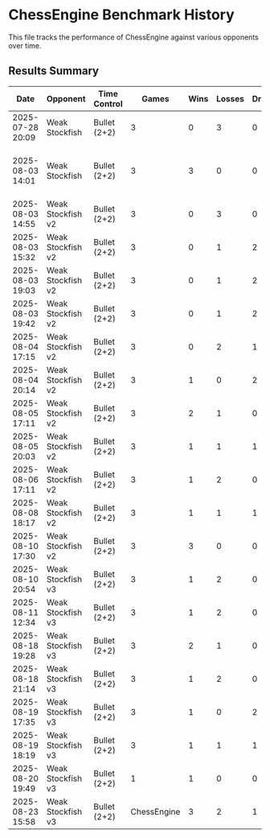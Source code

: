 # ChessEngine Benchmark History

This file tracks the performance of ChessEngine against various opponents over time.

## Results Summary

| Date | Opponent | Time Control | Games | Wins | Losses | Draws | Score | Notes |
|------|----------|--------------|-------|------|--------|-------|-------|-------|
| 2025-07-28 20:09 | Weak Stockfish | Bullet (2+2) | 3 | 0 | 3 | 0 | 0% | 0.0.0 |
| 2025-08-03 14:01 | Weak Stockfish | Bullet (2+2) | 3 | 3 | 0 | 0 | 100% | Negamax Search + Basic Move tables + MVV-LVV |
| 2025-08-03 14:55 | Weak Stockfish v2 | Bullet (2+2) | 3 | 0 | 3 | 0 | 0% | - |
| 2025-08-03 15:32 | Weak Stockfish v2 | Bullet (2+2) | 3 | 0 | 1 | 2 | 33% | Added Killer Moves |
| 2025-08-03 19:03 | Weak Stockfish v2 | Bullet (2+2) | 3 | 0 | 1 | 2 | 33% | Fix timing issue with move inc |
| 2025-08-03 19:42 | Weak Stockfish v2 | Bullet (2+2) | 3 | 0 | 1 | 2 | 33% | Pawn eval upgrades |
| 2025-08-04 17:15 | Weak Stockfish v2 | Bullet (2+2) | 3 | 0 | 2 | 1 | 16% | Bishop & Knight eval |
| 2025-08-04 20:14 | Weak Stockfish v2 | Bullet (2+2) | 3 | 1 | 0 | 2 | 66% | Queen eval updates |
| 2025-08-05 17:11 | Weak Stockfish v2 | Bullet (2+2) | 3 | 2 | 1 | 0 | 66% | TT added |
| 2025-08-05 20:03 | Weak Stockfish v2 | Bullet (2+2) | 3 | 1 | 1 | 1 | 50% | Mate score correction |
| 2025-08-06 17:11 | Weak Stockfish v2 | Bullet (2+2) | 3 | 1 | 2 | 0 | 33% | Aspiration Search |
| 2025-08-08 18:17 | Weak Stockfish v2 | Bullet (2+2) | 3 | 1 | 1 | 1 | 50% | Performance improvements |
| 2025-08-10 17:30 | Weak Stockfish v2 | Bullet (2+2) | 3 | 3 | 0 | 0 | 100% | Null Move fix |
| 2025-08-10 20:54 | Weak Stockfish v3 | Bullet (2+2) | 3 | 1 | 2 | 0 | 33% | - |
| 2025-08-11 12:34 | Weak Stockfish v3 | Bullet (2+2) | 3 | 1 | 2 | 0 | 33% | - |
| 2025-08-18 19:28 | Weak Stockfish v3 | Bullet (2+2) | 3 | 2 | 1 | 0 | 66% | - |
| 2025-08-18 21:14 | Weak Stockfish v3 | Bullet (2+2) | 3 | 1 | 2 | 0 | 33% | - |
| 2025-08-19 17:35 | Weak Stockfish v3 | Bullet (2+2) | 3 | 1 | 0 | 2 | 66% | - |
| 2025-08-19 18:19 | Weak Stockfish v3 | Bullet (2+2) | 3 | 1 | 1 | 1 | 50% | - |
| 2025-08-20 19:49 | Weak Stockfish v3 | Bullet (2+2) | 1 | 1 | 0 | 0 | 100% | - |
| 2025-08-23 15:58 | Weak Stockfish v3 | Bullet (2+2) | ChessEngine | 3 | 2 | 1 | 0 | 66% | - |
